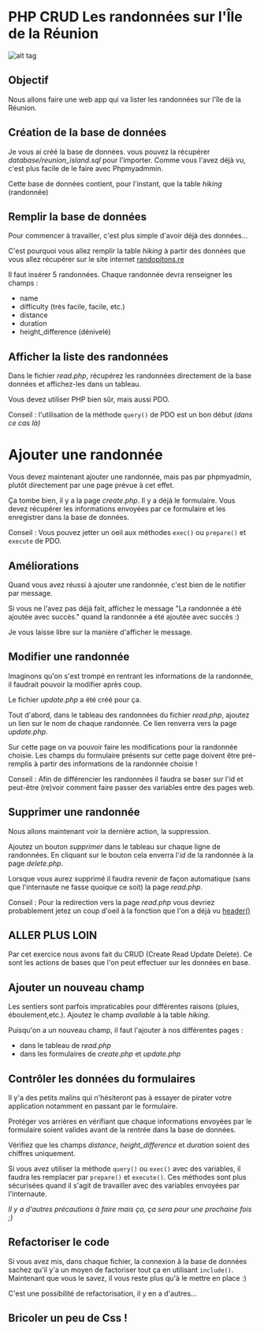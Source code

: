 # PHP CRUD Les randonnées sur l'Île de la Réunion

![alt tag](http://www.jump-voyage.com/wp-content/uploads/2015/04/Carte-Ile-de-la-R%C3%A9union-4.jpg)

## Objectif

Nous allons faire une web app qui va lister les randonnées sur l'île de la Réunion.


## Création de la base de données
Je vous ai créé la base de données. vous pouvez la récupérer *database/reunion_island.sql* pour l'importer.
 Comme vous l'avez déjà vu, c'est plus facile de le faire avec Phpmyadmmin.

Cette base de données contient, pour l'instant, que la table *hiking* (randonnée)

## Remplir la base de données

Pour commencer à travailler, c'est plus simple d'avoir déjà des données...

C'est pourquoi vous allez remplir la table *hiking* à partir des données que
vous allez récupérer sur le site internet [randopitons.re](https://www.randopitons.re)

Il faut insérer 5 randonnées. Chaque randonnée devra renseigner les champs :
* name
* difficulty (très facile, facile, etc.)
* distance
* duration
* height_difference (dénivelé)

## Afficher la liste des randonnées

Dans le fichier *read.php*, récupérez les randonnées directement de la base données et affichez-les dans un tableau.

Vous devez utiliser PHP bien sûr, mais aussi PDO.


Conseil : l'utilisation de la méthode ```query()``` de PDO est un bon début *(dans ce cas là)*

# Ajouter une randonnée

Vous devez maintenant ajouter une randonnée, mais pas par phpmyadmin, plutôt directement par une page prévue à cet effet.

Ça tombe bien, il y a la page *create.php*. Il y a déjà le formulaire. Vous devez récupérer les informations envoyées par ce formulaire et les enregistrer
dans la base de données.

Conseil : Vous pouvez jetter un oeil aux méthodes ```exec()``` ou ```prepare()``` et ```execute``` de PDO.


## Améliorations

Quand vous avez réussi à ajouter une randonnée, c'est bien de le notifier par message.

Si vous ne l'avez pas déjà fait, affichez le message "La randonnée a été ajoutée avec succès." quand la randonnée a été ajoutée avec succès :)

Je vous laisse libre sur la manière d'afficher le message.


## Modifier une randonnée

Imaginons qu'on s'est trompé en rentrant les informations de la randonnée, il faudrait pouvoir la modifier après coup.

Le fichier *update.php* a été créé pour ça.

Tout d'abord, dans le tableau des randonnées du fichier *read.php*, ajoutez un lien sur le nom de chaque randonnée. Ce lien renverra vers la page *update.php*.

Sur cette page on va pouvoir faire les modifications pour la randonnée choisie. Les champs du formulaire présents sur cette page doivent être pré-remplis à partir
des informations de la randonnée choisie !

Conseil : Afin de différencier les randonnées il faudra se baser sur l'id et peut-être (re)voir comment faire passer des variables entre des pages web.

## Supprimer une randonnée

Nous allons maintenant voir la dernière action, la suppression.

Ajoutez un bouton *supprimer* dans le tableau sur chaque ligne de randonnées. En cliquant sur le bouton cela enverra l'*id* de la randonnée à la page *delete.php*.

Lorsque vous aurez supprimé il faudra revenir de façon automatique (sans que l'internaute ne fasse quoique ce soit) la page *read.php*.

Conseil : Pour la redirection vers la page *read.php* vous devriez probablement jetez un coup d'oeil à la fonction que l'on a déjà vu [header()](http://php.net/manual/fr/function.header.php)

## ALLER PLUS LOIN

Par cet exercice nous avons fait du CRUD (Create Read Update Delete). Ce sont les actions de bases que l'on peut effectuer sur les données en base.

## Ajouter un nouveau champ

Les sentiers sont parfois impraticables pour différentes raisons (pluies, éboulement,etc.). Ajoutez le champ *available* à la table *hiking*.

Puisqu'on a un nouveau champ, il faut l'ajouter à nos différentes pages :
* dans le tableau de *read.php*
* dans les formulaires de *create.php* et *update.php*

## Contrôler les données du formulaires

Il y'a des petits malins qui n'hésiteront pas à essayer de pirater votre application notamment en passant par le formulaire.

Protéger vos arrières en vérifiant que chaque informations envoyées par le formulaire soient valides avant de la rentrée dans la base de données.

Vérifiez que les champs *distance*, *height_difference* et *duration* soient des chiffres uniquement.

Si vous avez utiliser la méthode ```query()``` ou ```exec()``` avec des variables, il faudra les remplacer par ```prepare()``` et ```execute()```. 
Ces méthodes sont plus sécurisées quand il s'agit de travailler avec des variables envoyées par l'internaute.

*Il y a d'autres précautions à faire mais ça, ça sera pour une prochaine fois ;)*

## Refactoriser le code

Si vous avez mis, dans chaque fichier, la connexion à la base de données sachez qu'il y'a un moyen de factoriser tout ça en utilisant ```include()```.
 Maintenant que vous le savez, il vous reste plus qu'à le mettre en place :)

C'est une possibilité de refactorisation, il y en a d'autres...

## Bricoler un peu de Css !

